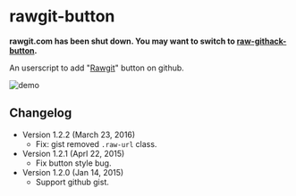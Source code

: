 rawgit-button
=============

**rawgit.com has been shut down. You may want to switch to [raw-githack-button](https://github.com/eight04/raw-githack-button).**

An userscript to add "[Rawgit][1]" button on github.

![demo](https://i.imgur.com/eECqdwO.png)

[1]: https://rawgit.com/

Changelog
---------
* Version 1.2.2 (March 23, 2016)
	- Fix: gist removed `.raw-url` class.
* Version 1.2.1 (Aprl 22, 2015)
	- Fix button style bug.
* Version 1.2.0 (Jan 14, 2015)
	- Support github gist.
